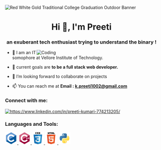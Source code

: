 ![Red White Gold Traditional College Graduation Outdoor Banner](https://user-images.githubusercontent.com/84238610/118382061-033c9a00-b60f-11eb-9ca4-3318f90411e0.jpg)
<h1 align="center">Hi 👋, I'm Preeti</h1>
<h3 align="center">an exuberant tech enthusiast trying to understand the binary !</h3>

<img align="right" alt="Coding" width="400" src="https://cdn.dribbble.com/users/2646423/screenshots/5507196/computer.gif">

-  👀 I am an IT somophore at Vellore Institute of Technology.

- 🌱 current goals are **to be a full stack web developer.**

- 💞️ I’m looking forward to collaborate on projects

- 📫 You can reach me at **Email : k.preeti1002@gmail.com**

<h3 align="left">Connect with me:</h3>
<p align="left">
<a href="https://linkedin.com/in/https://www.linkedin.com/in/preeti-kumari-774213205/" target="blank"><img align="center" src="https://raw.githubusercontent.com/rahuldkjain/github-profile-readme-generator/neutral-icons/src/images/icons/Social/linked-in-alt.svg" alt="https://www.linkedin.com/in/preeti-kumari-774213205/" height="30" width="40" /></a>
</p>

<h3 align="left">Languages and Tools:</h3>
<p align="left"> <a href="https://www.cprogramming.com/" target="_blank"> <img src="https://raw.githubusercontent.com/devicons/devicon/master/icons/c/c-original.svg" alt="c" width="40" height="40"/> </a> <a href="https://www.w3schools.com/cpp/" target="_blank"> <img src="https://raw.githubusercontent.com/devicons/devicon/master/icons/cplusplus/cplusplus-original.svg" alt="cplusplus" width="40" height="40"/> </a> <a href="https://www.w3schools.com/css/" target="_blank"> <img src="https://raw.githubusercontent.com/devicons/devicon/master/icons/css3/css3-original-wordmark.svg" alt="css3" width="40" height="40"/> </a> <a href="https://www.w3.org/html/" target="_blank"> <img src="https://raw.githubusercontent.com/devicons/devicon/master/icons/html5/html5-original-wordmark.svg" alt="html5" width="40" height="40"/> </a> <a href="https://www.python.org" target="_blank"> <img src="https://raw.githubusercontent.com/devicons/devicon/master/icons/python/python-original.svg" alt="python" width="40" height="40"/> </a> </p>



